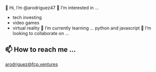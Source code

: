 👋 Hi, I’m @arodriguez47
👀 I’m interested in ...
* tech investing
* video games
* virtual reality
 🌱 I’m currently learning ...
python and javascript
💞️ I’m looking to collaborate on ...

## 📫 How to reach me ...
arodriguez@fcp.ventures

<!---
arodriguez47/arodriguez47 is a ✨ special ✨ repository because its `README.md` (this file) appears on your GitHub profile.
You can click the Preview link to take a look at your changes.
--->
